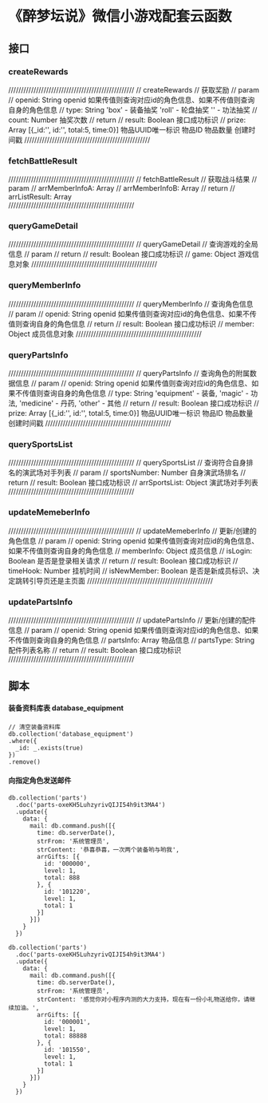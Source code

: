 # 《醉梦坛说》微信小游戏配套云函数

## 接口

### createRewards
//////////////////////////////////////////////////
// createRewards
// 获取奖励
// param 
// openid: String       openid 如果传值则查询对应id的角色信息、如果不传值则查询自身的角色信息
// type: String         'box' - 装备抽奖  'roll' - 轮盘抽奖 '' - 功法抽奖
// count: Number        抽奖次数
// return
// result: Boolean      接口成功标识
// prize: Array         [{_id:'', id:'', total:5, time:0}] 物品UUID唯一标识 物品ID 物品数量 创建时间戳
//////////////////////////////////////////////////

### fetchBattleResult
//////////////////////////////////////////////////
// fetchBattleResult
// 获取战斗结果
// param 
// arrMemberInfoA: Array
// arrMemberInfoB: Array
// return
// arrListResult: Array      
//////////////////////////////////////////////////

### queryGameDetail
//////////////////////////////////////////////////
// queryGameDetail
// 查询游戏的全局信息
// param 
// return
// result: Boolean      接口成功标识
// game: Object         游戏信息对象
//////////////////////////////////////////////////

### queryMemberInfo
//////////////////////////////////////////////////
// queryMemberInfo
// 查询角色信息
// param 
// openid: String       openid 如果传值则查询对应id的角色信息、如果不传值则查询自身的角色信息
// return
// result: Boolean      接口成功标识
// member: Object       成员信息对象
//////////////////////////////////////////////////

### queryPartsInfo
//////////////////////////////////////////////////
// queryPartsInfo
// 查询角色的附属数据信息
// param 
// openid: String       openid 如果传值则查询对应id的角色信息、如果不传值则查询自身的角色信息
// type: String         'equipment' - 装备, 'magic' - 功法, 'medicine' - 丹药, 'other' - 其他
// return
// result: Boolean      接口成功标识
// prize: Array         [{_id:'', id:'', total:5, time:0}] 物品UUID唯一标识 物品ID 物品数量 创建时间戳
//////////////////////////////////////////////////

### querySportsList
//////////////////////////////////////////////////
// querySportsList
// 查询符合自身排名的演武场对手列表
// param 
// sportsNumber: Number     自身演武场排名
// return
// result: Boolean          接口成功标识
// arrSportsList: Object    演武场对手列表
//////////////////////////////////////////////////

### updateMemeberInfo
//////////////////////////////////////////////////
// updateMemeberInfo
// 更新/创建的角色信息
// param 
// openid: String       openid 如果传值则查询对应id的角色信息、如果不传值则查询自身的角色信息
// memberInfo: Object   成员信息
// isLogin: Boolean     是否是登录相关请求
// return
// result: Boolean      接口成功标识
// timeHook: Number     挂机时间
// isNewMember: Boolean 是否是新成员标识、决定跳转引导页还是主页面
//////////////////////////////////////////////////

### updatePartsInfo
//////////////////////////////////////////////////
// updatePartsInfo
// 更新/创建的配件信息
// param 
// openid: String       openid 如果传值则查询对应id的角色信息、如果不传值则查询自身的角色信息
// partsInfo: Array     物品信息
// partsType: String    配件列表名称
// return
// result: Boolean      接口成功标识
//////////////////////////////////////////////////

## 脚本
#### 装备资料库表 database_equipment

``` MongoDB
// 清空装备资料库
db.collection('database_equipment')
.where({
  _id: _.exists(true)
})
.remove()
```

#### 向指定角色发送邮件
``` MongoDB
db.collection('parts')
  .doc('parts-oxeKH5LuhzyrivQIJI54h9it3MA4')
  .update({
    data: {
      mail: db.command.push([{
        time: db.serverDate(),
        strFrom: '系统管理员',
        strContent: '恭喜恭喜，一次两个装备哟与哟我',
        arrGifts: [{
          id: '000000',
          level: 1,
          total: 888
        }, {
          id: '101220',
          level: 1,
          total: 1
        }]
      }])
    }
  })
```

```
db.collection('parts')
  .doc('parts-oxeKH5LuhzyrivQIJI54h9it3MA4')
  .update({
    data: {
      mail: db.command.push([{
        time: db.serverDate(),
        strFrom: '系统管理员',
        strContent: '感觉你对小程序内测的大力支持，现在有一份小礼物送给你，请继续加油。',
        arrGifts: [{
          id: '000001',
          level: 1,
          total: 88888
        }, {
          id: '101550',
          level: 1,
          total: 1
        }]
      }])
    }
  })
```